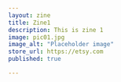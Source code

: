 ```yaml
---
layout: zine
title: Zine1
description: This is zine 1
image: pic01.jpg
image_alt: "Placeholder image"
store_url: https://etsy.com
published: true

---
```

